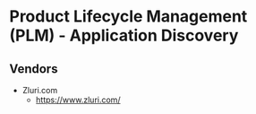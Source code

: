 
# Product Lifecycle Management (PLM) - Application Discovery

## Vendors

- Zluri.com
  + https://www.zluri.com/



